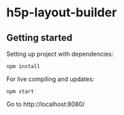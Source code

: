# h5p-layout-builder


## Getting started

Setting up project with dependencies:
```shell
npm install
```

For live compiling and updates:
```shell
npm start
```

Go to http://localhost:8080/
